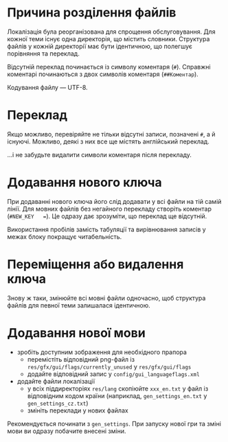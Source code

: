 # Причина розділення файлів

Локалізація була реорганізована для спрощення обслуговування.
Для кожної теми існує одна директорія, що містить словники.
Структура файлів у кожній директорії має бути ідентичною, що полегшує порівняння та переклад.

Відсутній переклад починається із символу коментаря (`#`).
Справжні коментарі починаються з двох символів коментаря (`##Коментар`).

Кодування файлу — UTF-8.

# Переклад

Якщо можливо, перевіряйте не тільки відсутні записи, позначені `#`, а й існуючі.
Можливо, деякі з них все ще містять англійський переклад.

...і не забудьте видалити символи коментаря після перекладу.

# Додавання нового ключа

При додаванні нового ключа його слід додавати у всі файли на тій самій лінії.
Для мовних файлів без негайного перекладу створіть коментар (`#NEW_KEY   =`).
Це одразу дає зрозуміти, що переклад ще відсутній.

Використання пробілів замість табуляції та вирівнювання записів у межах блоку покращує читабельність.

# Переміщення або видалення ключа

Знову ж таки, змінюйте всі мовні файли одночасно, щоб структура файлів для певної теми залишалася ідентичною.

# Додавання нової мови

* зробіть доступним зображення для необхідного прапора
    * перемістіть відповідний png-файл із `res/gfx/gui/flags/currently_unused` у `res/gfx/gui/flags`
    * додайте відповідний запис у `config/gui_languageflags.xml`
* додайте файли локалізації
    * у всіх піддиректоріях `res/lang` скопіюйте `xxx_en.txt` у файл із відповідним кодом країни (наприклад, `gen_settings_en.txt` у `gen_settings_cz.txt`)
    * змініть переклади у нових файлах

Рекомендується починати з `gen_settings`.
При запуску нової гри та зміні мови ви одразу побачите внесені зміни.

